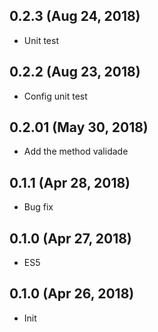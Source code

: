 ## 0.2.3 (Aug 24, 2018)

- Unit test

## 0.2.2 (Aug 23, 2018)

- Config unit test

## 0.2.01 (May 30, 2018)

- Add the method validade

## 0.1.1 (Apr 28, 2018)

- Bug fix

## 0.1.0 (Apr 27, 2018)

- ES5

## 0.1.0 (Apr 26, 2018)

- Init
